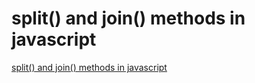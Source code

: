 # split() and join() methods in javascript
[split() and join() methods in javascript](https://aiwithcloud.com/2022/09/19/split_and_join_methods_in_javascript/)